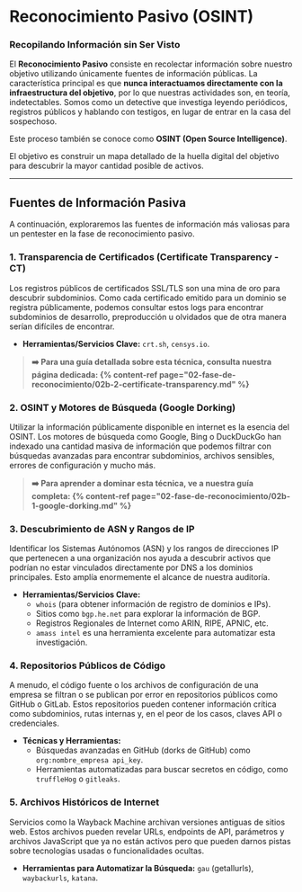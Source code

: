 # Reconocimiento Pasivo (OSINT)

### Recopilando Información sin Ser Visto

El **Reconocimiento Pasivo** consiste en recolectar información sobre nuestro objetivo utilizando únicamente fuentes de información públicas. La característica principal es que **nunca interactuamos directamente con la infraestructura del objetivo**, por lo que nuestras actividades son, en teoría, indetectables. Somos como un detective que investiga leyendo periódicos, registros públicos y hablando con testigos, en lugar de entrar en la casa del sospechoso.

Este proceso también se conoce como **OSINT (Open Source Intelligence)**.

El objetivo es construir un mapa detallado de la huella digital del objetivo para descubrir la mayor cantidad posible de activos.

---

## Fuentes de Información Pasiva

A continuación, exploraremos las fuentes de información más valiosas para un pentester en la fase de reconocimiento pasivo.

### 1. Transparencia de Certificados (Certificate Transparency - CT)

Los registros públicos de certificados SSL/TLS son una mina de oro para descubrir subdominios. Como cada certificado emitido para un dominio se registra públicamente, podemos consultar estos logs para encontrar subdominios de desarrollo, preproducción u olvidados que de otra manera serían difíciles de encontrar.

* **Herramientas/Servicios Clave:** `crt.sh`, `censys.io`.

> **➡️ Para una guía detallada sobre esta técnica, consulta nuestra página dedicada: {% content-ref page="02-fase-de-reconocimiento/02b-2-certificate-transparency.md" %}**

### 2. OSINT y Motores de Búsqueda (Google Dorking)

Utilizar la información públicamente disponible en internet es la esencia del OSINT. Los motores de búsqueda como Google, Bing o DuckDuckGo han indexado una cantidad masiva de información que podemos filtrar con búsquedas avanzadas para encontrar subdominios, archivos sensibles, errores de configuración y mucho más.

> **➡️ Para aprender a dominar esta técnica, ve a nuestra guía completa: {% content-ref page="02-fase-de-reconocimiento/02b-1-google-dorking.md" %}**

### 3. Descubrimiento de ASN y Rangos de IP

Identificar los Sistemas Autónomos (ASN) y los rangos de direcciones IP que pertenecen a una organización nos ayuda a descubrir activos que podrían no estar vinculados directamente por DNS a los dominios principales. Esto amplía enormemente el alcance de nuestra auditoría.

* **Herramientas/Servicios Clave:**
  * `whois` (para obtener información de registro de dominios e IPs).
  * Sitios como `bgp.he.net` para explorar la información de BGP.
  * Registros Regionales de Internet como ARIN, RIPE, APNIC, etc.
  * `amass intel` es una herramienta excelente para automatizar esta investigación.

### 4. Repositorios Públicos de Código

A menudo, el código fuente o los archivos de configuración de una empresa se filtran o se publican por error en repositorios públicos como GitHub o GitLab. Estos repositorios pueden contener información crítica como subdominios, rutas internas y, en el peor de los casos, claves API o credenciales.

* **Técnicas y Herramientas:**
  * Búsquedas avanzadas en GitHub (dorks de GitHub) como `org:nombre_empresa api_key`.
  * Herramientas automatizadas para buscar secretos en código, como `truffleHog` o `gitleaks`.

### 5. Archivos Históricos de Internet

Servicios como la Wayback Machine archivan versiones antiguas de sitios web. Estos archivos pueden revelar URLs, endpoints de API, parámetros y archivos JavaScript que ya no están activos pero que pueden darnos pistas sobre tecnologías usadas o funcionalidades ocultas.

* **Herramientas para Automatizar la Búsqueda:** `gau` (getallurls), `waybackurls`, `katana`.
